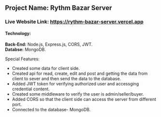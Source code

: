 ## Project Name: Rythm Bazar Server ##
### Live Website Link: https://rythm-bazar-server.vercel.app ###

#### Technology: ####
**Back-End:** Node.js, Express.js, CORS, JWT. <br>
**Databse:** MongoDB.

Special Features:
* Created some data for client side.
* Created api for read, create, edit and post and getting the data from client to sever and then send the data to the database.
* Added JWT token for verifying authorized user and accessging credential content.
* Created some middleware to verify the user is admin/seller/buyer.
* Added CORS so that the client side can access the server from different port.
* Connected to the database- MongoDB.